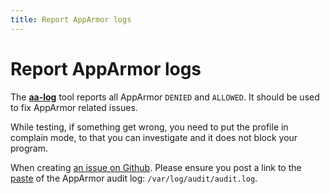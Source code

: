 ```yaml
---
title: Report AppArmor logs
---
```


# Report AppArmor logs

The **[aa-log](/usage/#apparmor-log)** tool reports all AppArmor `DENIED` and
`ALLOWED`. It should be used to fix AppArmor related issues.

While testing, if something get wrong, you need to put the profile in complain mode,
to that you can investigate and it does not block your program.

When creating [an issue on Github][newissue]. Please ensure you post a link to
the [paste] of the AppArmor audit log: `/var/log/audit/audit.log`.

[newissue]: https://github.com/roddhjav/apparmor.d/issues/new
[paste]: https://pastebin.com/
